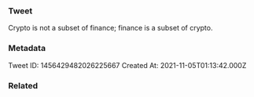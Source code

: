 ### Tweet
Crypto is not a subset of finance; finance is a subset of crypto.

### Metadata
Tweet ID: 1456429482026225667
Created At: 2021-11-05T01:13:42.000Z

### Related

